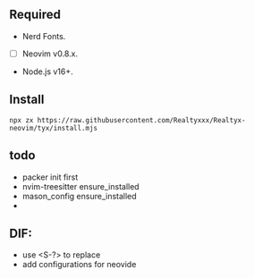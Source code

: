 ## Required

- Nerd Fonts.
- [ ] Neovim v0.8.x.
- Node.js v16+.

## Install

`npx zx https://raw.githubusercontent.com/Realtyxxx/Realtyx-neovim/tyx/install.mjs`

## todo

- packer init first
- nvim-treesitter ensure_installed
- mason_config ensure_installed
- 
## DIF:
- use <S-?> to replace <A->
- add configurations for neovide

